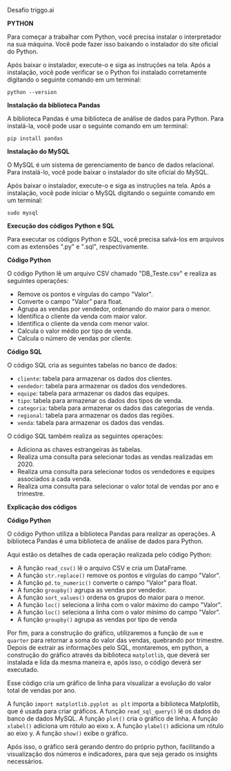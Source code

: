 Desafio triggo.ai

**PYTHON**

Para começar a trabalhar com Python, você precisa instalar o interpretador na sua máquina. Você pode fazer isso baixando o instalador do site oficial do Python.

Após baixar o instalador, execute-o e siga as instruções na tela. Após a instalação, você pode verificar se o Python foi instalado corretamente digitando o seguinte comando em um terminal:

```
python --version
```

**Instalação da biblioteca Pandas**

A biblioteca Pandas é uma biblioteca de análise de dados para Python. Para instalá-la, você pode usar o seguinte comando em um terminal:

```
pip install pandas
```

**Instalação do MySQL**

O MySQL é um sistema de gerenciamento de banco de dados relacional. Para instalá-lo, você pode baixar o instalador do site oficial do MySQL.

Após baixar o instalador, execute-o e siga as instruções na tela. Após a instalação, você pode iniciar o MySQL digitando o seguinte comando em um terminal:

```
sudo mysql
```

**Execução dos códigos Python e SQL**

Para executar os códigos Python e SQL, você precisa salvá-los em arquivos com as extensões ".py" e ".sql", respectivamente.

**Código Python**

O código Python lê um arquivo CSV chamado "DB_Teste.csv" e realiza as seguintes operações:

* Remove os pontos e vírgulas do campo "Valor".
* Converte o campo "Valor" para float.
* Agrupa as vendas por vendedor, ordenando do maior para o menor.
* Identifica o cliente da venda com maior valor.
* Identifica o cliente da venda com menor valor.
* Calcula o valor médio por tipo de venda.
* Calcula o número de vendas por cliente.

**Código SQL**

O código SQL cria as seguintes tabelas no banco de dados:

* `cliente`: tabela para armazenar os dados dos clientes.
* `vendedor`: tabela para armazenar os dados dos vendedores.
* `equipe`: tabela para armazenar os dados das equipes.
* `tipo`: tabela para armazenar os dados dos tipos de venda.
* `categoria`: tabela para armazenar os dados das categorias de venda.
* `regional`: tabela para armazenar os dados das regiões.
* `venda`: tabela para armazenar os dados das vendas.

O código SQL também realiza as seguintes operações:

* Adiciona as chaves estrangeiras às tabelas.
* Realiza uma consulta para selecionar todas as vendas realizadas em 2020.
* Realiza uma consulta para selecionar todos os vendedores e equipes associados a cada venda.
* Realiza uma consulta para selecionar o valor total de vendas por ano e trimestre.

**Explicação dos códigos**

**Código Python**

O código Python utiliza a biblioteca Pandas para realizar as operações. A biblioteca Pandas é uma biblioteca de análise de dados para Python.

Aqui estão os detalhes de cada operação realizada pelo código Python:

* A função `read_csv()` lê o arquivo CSV e cria um DataFrame.
* A função `str.replace()` remove os pontos e vírgulas do campo "Valor".
* A função `pd.to_numeric()` converte o campo "Valor" para float.
* A função `groupby()` agrupa as vendas por vendedor.
* A função `sort_values()` ordena os grupos do maior para o menor.
* A função `loc()` seleciona a linha com o valor máximo do campo "Valor".
* A função `loc()` seleciona a linha com o valor mínimo do campo "Valor".
* A função `groupby()` agrupa as vendas por tipo de venda

Por fim, para a construção do gráfico, utilizaremos a função de `sum` e `quarter` para retornar a soma do valor das vendas, quebrando por trimestre. Depois de extrair as informações pelo SQL, montaremos, em python, a construção do gráfico através da biblioteca `matplotlib`, que deverá ser instalada e lida da mesma maneira e, após isso, o código deverá ser executado.

Esse código cria um gráfico de linha para visualizar a evolução do valor total de vendas por ano.

A função `import matplotlib.pyplot as plt` importa a biblioteca Matplotlib, que é usada para criar gráficos.
A função `read_sql_query()` lê os dados do banco de dados MySQL.
A função `plot()` cria o gráfico de linha.
A função `xlabel()` adiciona um rótulo ao eixo x.
A função `ylabel()` adiciona um rótulo ao eixo y.
A função `show()` exibe o gráfico.

Após isso, o gráfico será gerando dentro do próprio python, facilitando a visualização dos números e indicadores, para que seja gerado os insights necessários. 

